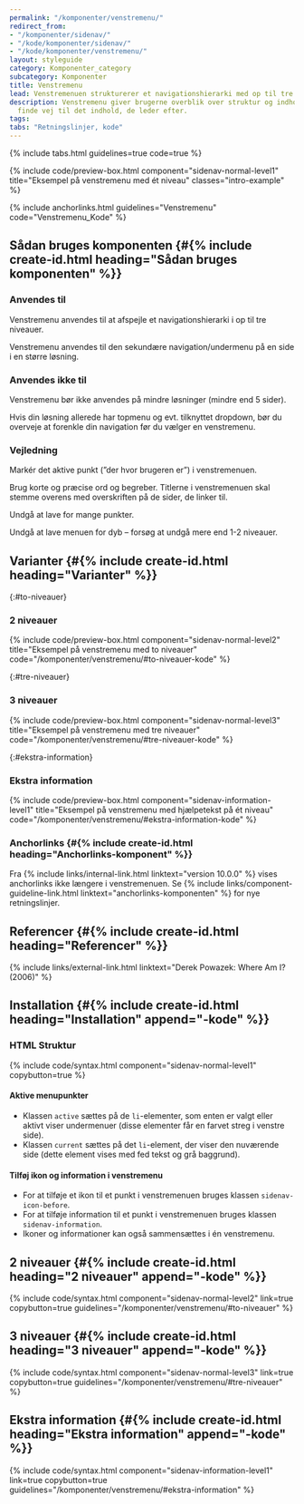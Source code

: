 ```yaml
---
permalink: "/komponenter/venstremenu/"
redirect_from:
- "/komponenter/sidenav/"
- "/kode/komponenter/sidenav/"
- "/kode/komponenter/venstremenu/"
layout: styleguide
category: Komponenter_category
subcategory: Komponenter
title: Venstremenu
lead: Venstremenuen strukturerer et navigationshierarki med op til tre niveauer i en vertikal liste.
description: Venstremenu giver brugerne overblik over struktur og indhold, så de kan
  finde vej til det indhold, de leder efter.
tags: 
tabs: "Retningslinjer, kode"
---
```


{% include tabs.html guidelines=true code=true %}

{% include code/preview-box.html component="sidenav-normal-level1" title="Eksempel på venstremenu med ét niveau" classes="intro-example" %}

{% include anchorlinks.html guidelines="Venstremenu" code="Venstremenu_Kode" %}

<!--split-->

## Sådan bruges komponenten {#{% include create-id.html heading="Sådan bruges komponenten" %}}

### Anvendes til

Venstremenu anvendes til at afspejle et navigationshierarki i op til tre niveauer.

Venstremenu anvendes til den sekundære navigation/undermenu på en side i en større løsning.

### Anvendes ikke til

Venstremenu bør ikke anvendes på mindre løsninger (mindre end 5 sider).

Hvis din løsning allerede har topmenu og evt. tilknyttet dropdown, bør du overveje at forenkle din navigation før du vælger en venstremenu.

### Vejledning

Markér det aktive punkt (”der hvor brugeren er”) i venstremenuen.

Brug korte og præcise ord og begreber. Titlerne i venstremenuen skal stemme overens med overskriften på de sider, de linker til.

Undgå at lave for mange punkter.

Undgå at lave menuen for dyb – forsøg at undgå mere end 1-2 niveauer.

## Varianter {#{% include create-id.html heading="Varianter" %}}

{:#to-niveauer}
### 2 niveauer

{% include code/preview-box.html component="sidenav-normal-level2" title="Eksempel på venstremenu med to niveauer" code="/komponenter/venstremenu/#to-niveauer-kode" %}

{:#tre-niveauer}
### 3 niveauer

{% include code/preview-box.html component="sidenav-normal-level3" title="Eksempel på venstremenu med tre niveauer" code="/komponenter/venstremenu/#tre-niveauer-kode" %}

{:#ekstra-information}
### Ekstra information

{% include code/preview-box.html component="sidenav-information-level1" title="Eksempel på venstremenu med hjælpetekst på ét niveau" code="/komponenter/venstremenu/#ekstra-information-kode" %}

### Anchorlinks {#{% include create-id.html heading="Anchorlinks-komponent" %}}

Fra {% include links/internal-link.html linktext="version 10.0.0" %} vises anchorlinks ikke længere i venstremenuen. Se {% include links/component-guideline-link.html linktext="anchorlinks-komponenten" %} for nye retningslinjer.

## Referencer {#{% include create-id.html heading="Referencer" %}}

{% include links/external-link.html linktext="Derek Powazek: Where Am I? (2006)" %}

<!--split-->

## Installation {#{% include create-id.html heading="Installation" append="-kode" %}}

### HTML Struktur

{% include code/syntax.html component="sidenav-normal-level1" copybutton=true %}

#### Aktive menupunkter

- Klassen `active` sættes på de `li`-elementer, som enten er valgt eller aktivt viser undermenuer (disse elementer får en farvet streg i venstre side).
- Klassen `current` sættes på det `li`-element, der viser den nuværende side (dette element vises med fed tekst og grå baggrund).

#### Tilføj ikon og information i venstremenu

- For at tilføje et ikon til et punkt i venstremenuen bruges klassen `sidenav-icon-before`.
- For at tilføje information til et punkt i venstremenuen bruges klassen `sidenav-information`.
- Ikoner og informationer kan også sammensættes i én venstremenu.

## 2 niveauer {#{% include create-id.html heading="2 niveauer" append="-kode" %}}

{% include code/syntax.html component="sidenav-normal-level2" link=true copybutton=true guidelines="/komponenter/venstremenu/#to-niveauer" %}

## 3 niveauer {#{% include create-id.html heading="3 niveauer" append="-kode" %}}

{% include code/syntax.html component="sidenav-normal-level3" link=true copybutton=true guidelines="/komponenter/venstremenu/#tre-niveauer" %}

## Ekstra information {#{% include create-id.html heading="Ekstra information" append="-kode" %}}

{% include code/syntax.html component="sidenav-information-level1" link=true copybutton=true guidelines="/komponenter/venstremenu/#ekstra-information" %}